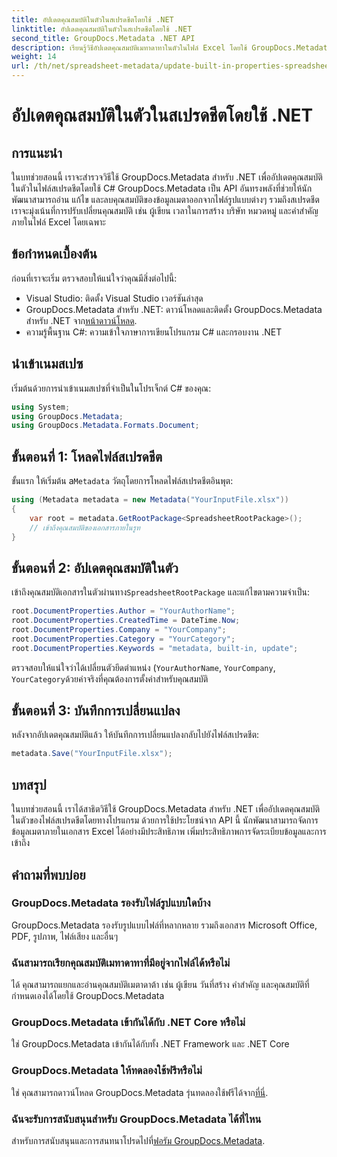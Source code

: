 ```yaml
---
title: อัปเดตคุณสมบัติในตัวในสเปรดชีตโดยใช้ .NET
linktitle: อัปเดตคุณสมบัติในตัวในสเปรดชีตโดยใช้ .NET
second_title: GroupDocs.Metadata .NET API
description: เรียนรู้วิธีอัปเดตคุณสมบัติเมทาดาทาในตัวในไฟล์ Excel โดยใช้ GroupDocs.Metadata สำหรับ .NET แก้ไขผู้เขียน เวลาในการสร้าง บริษัท และอื่นๆ ด้วย C#
weight: 14
url: /th/net/spreadsheet-metadata/update-built-in-properties-spreadsheets/
---
```


# อัปเดตคุณสมบัติในตัวในสเปรดชีตโดยใช้ .NET

## การแนะนำ
ในบทช่วยสอนนี้ เราจะสำรวจวิธีใช้ GroupDocs.Metadata สำหรับ .NET เพื่ออัปเดตคุณสมบัติในตัวในไฟล์สเปรดชีตโดยใช้ C# GroupDocs.Metadata เป็น API อันทรงพลังที่ช่วยให้นักพัฒนาสามารถอ่าน แก้ไข และลบคุณสมบัติของข้อมูลเมตาออกจากไฟล์รูปแบบต่างๆ รวมถึงสเปรดชีต เราจะมุ่งเน้นที่การปรับเปลี่ยนคุณสมบัติ เช่น ผู้เขียน เวลาในการสร้าง บริษัท หมวดหมู่ และคำสำคัญภายในไฟล์ Excel โดยเฉพาะ
## ข้อกำหนดเบื้องต้น
ก่อนที่เราจะเริ่ม ตรวจสอบให้แน่ใจว่าคุณมีสิ่งต่อไปนี้:
- Visual Studio: ติดตั้ง Visual Studio เวอร์ชันล่าสุด
-  GroupDocs.Metadata สำหรับ .NET: ดาวน์โหลดและติดตั้ง GroupDocs.Metadata สำหรับ .NET จาก[หน้าดาวน์โหลด](https://releases.groupdocs.com/metadata/net/).
- ความรู้พื้นฐาน C#: ความเข้าใจภาษาการเขียนโปรแกรม C# และกรอบงาน .NET

## นำเข้าเนมสเปซ
เริ่มต้นด้วยการนำเข้าเนมสเปซที่จำเป็นในโปรเจ็กต์ C# ของคุณ:
```csharp
using System;
using GroupDocs.Metadata;
using GroupDocs.Metadata.Formats.Document;
```
## ขั้นตอนที่ 1: โหลดไฟล์สเปรดชีต
 ขั้นแรก ให้เริ่มต้น a`Metadata` วัตถุโดยการโหลดไฟล์สเปรดชีตอินพุต:
```csharp
using (Metadata metadata = new Metadata("YourInputFile.xlsx"))
{
    var root = metadata.GetRootPackage<SpreadsheetRootPackage>();
    // เข้าถึงคุณสมบัติของเอกสารภายในรูท
}
```
## ขั้นตอนที่ 2: อัปเดตคุณสมบัติในตัว
 เข้าถึงคุณสมบัติเอกสารในตัวผ่านทาง`SpreadsheetRootPackage` และแก้ไขตามความจำเป็น:
```csharp
root.DocumentProperties.Author = "YourAuthorName";
root.DocumentProperties.CreatedTime = DateTime.Now;
root.DocumentProperties.Company = "YourCompany";
root.DocumentProperties.Category = "YourCategory";
root.DocumentProperties.Keywords = "metadata, built-in, update";
```
ตรวจสอบให้แน่ใจว่าได้เปลี่ยนตัวยึดตำแหน่ง (`YourAuthorName`, `YourCompany`, `YourCategory`ด้วยค่าจริงที่คุณต้องการตั้งค่าสำหรับคุณสมบัติ
## ขั้นตอนที่ 3: บันทึกการเปลี่ยนแปลง
หลังจากอัปเดตคุณสมบัติแล้ว ให้บันทึกการเปลี่ยนแปลงกลับไปยังไฟล์สเปรดชีต:
```csharp
metadata.Save("YourInputFile.xlsx");
```

## บทสรุป
ในบทช่วยสอนนี้ เราได้สาธิตวิธีใช้ GroupDocs.Metadata สำหรับ .NET เพื่ออัปเดตคุณสมบัติในตัวของไฟล์สเปรดชีตโดยทางโปรแกรม ด้วยการใช้ประโยชน์จาก API นี้ นักพัฒนาสามารถจัดการข้อมูลเมตาภายในเอกสาร Excel ได้อย่างมีประสิทธิภาพ เพิ่มประสิทธิภาพการจัดระเบียบข้อมูลและการเข้าถึง

## คำถามที่พบบ่อย
### GroupDocs.Metadata รองรับไฟล์รูปแบบใดบ้าง
GroupDocs.Metadata รองรับรูปแบบไฟล์ที่หลากหลาย รวมถึงเอกสาร Microsoft Office, PDF, รูปภาพ, ไฟล์เสียง และอื่นๆ
### ฉันสามารถเรียกคุณสมบัติเมทาดาทาที่มีอยู่จากไฟล์ได้หรือไม่
ได้ คุณสามารถแยกและอ่านคุณสมบัติเมตาดาต้า เช่น ผู้เขียน วันที่สร้าง คำสำคัญ และคุณสมบัติที่กำหนดเองได้โดยใช้ GroupDocs.Metadata
### GroupDocs.Metadata เข้ากันได้กับ .NET Core หรือไม่
ใช่ GroupDocs.Metadata เข้ากันได้กับทั้ง .NET Framework และ .NET Core
### GroupDocs.Metadata ให้ทดลองใช้ฟรีหรือไม่
 ใช่ คุณสามารถดาวน์โหลด GroupDocs.Metadata รุ่นทดลองใช้ฟรีได้จาก[ที่นี่](https://releases.groupdocs.com/).
### ฉันจะรับการสนับสนุนสำหรับ GroupDocs.Metadata ได้ที่ไหน
 สำหรับการสนับสนุนและการสนทนาโปรดไปที่[ฟอรัม GroupDocs.Metadata](https://forum.groupdocs.com/c/metadata/14).